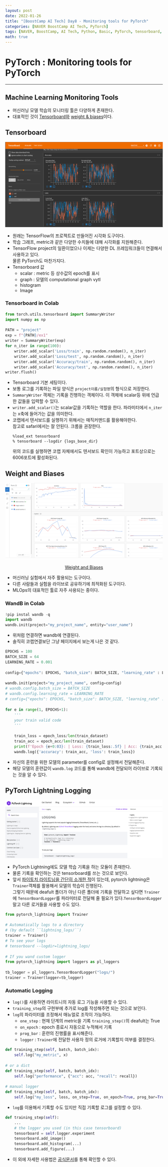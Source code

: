 ```yaml
---
layout: post
date: 2022-01-26
title: "[BoostCamp AI Tech] Day8 - Monitoring tools for PyTorch"
categories: [NAVER BoostCamp AI Tech, PyTorch]
tags: [NAVER, BoostCamp, AI Tech, Python, Basic, PyTorch, tensorboard, WandB, monitoring]
math: true
---
```

# PyTorch : Monitoring tools for PyTorch

---

## Machine Learning Monitoring Tools

- 머신러닝 모델 학습의 모니터링 툴은 다양하게 존재한다.
- 대표적인 것이 [Tensorboard와](https://www.tensorflow.org/tensorboard?hl=ko) [weight & biases](https://wandb.ai/site)이다.

## Tensorboard

![](/image/boostcamp/pytorch/tensorboard.png)

- 원래는 TensorFlow의 프로젝트로 만들어진 시각화 도구이다.
- 학습 그래프, metric과 같은 다양한 수치들에 대해 시각화를 지원해준다.
- TensorFlow project의 일환이었으나 이제는 다양한 DL 프레임워크들이 연결해서 사용하고 있다.  
    물론 PyTorch도 마찬가지다.
- Tensorboard 값
    - scalar : metric 등 상수값의 epoch를 표시
    - graph : 모델의 computational graph vytl
    - histogram
    - Image

### Tensorboard in Colab

```python
from torch.utils.tensorboard import SummaryWriter
import numpy as np

PATH = "project"
exp = f"{PATH}/ex1"
writer = SummaryWriter(exp)
for n_iter in range(100):
    writer.add_scalar('Loss/train', np.random.random(), n_iter)
    writer.add_scalar('Loss/test', np.random.random(), n_iter)
    writer.add_scalar('Accuracy/train', np.random.random(), n_iter)
    writer.add_scalar('Accuracy/test', np.random.random(), n_iter)
writer.flush()
```

- Tensorboard 기본 세팅이다.
- 보통 로그를 기록하는 파일 양식은 `project이름/실험명`의 형식으로 저장한다.
- `SummaryWriter` 객체는 기록을 진행하는 객체이다. 이 객체에 scalar등 위에 언급한 값들을 입력할 수 있다.
- `writer.add_scalar()`는 scalar값을 기록하는 역할을 한다.
    파라미터에서 `n_iter`는 x축에 들어가는 값을 의미한다.
- 코랩에서 텐서보드를 실행하기 위해서는 매직커맨드를 활용해야한다.  
    참고로 safari에서는 잘 안된다. 크롬을 권장한다.  
    ```ipynb
    %load_ext tensorboard
    % tensorboard --logdir {logs_base_dir}
    ```  
    위의 코드를 실행하면 코랩 자체에서도 텐서보드 확인이 가능하고 포트상으로는 6006포트에 활성화된다.

## Weight and Biases

![](/image/boostcamp/pytorch/wandb.png)

<center>
<a href="https://wandb.ai">Weight and Biases</a>
</center>

- 머신러닝 실험에서 자주 활용되는 도구이다.
- 다른 사람들과 실험을 라이브로 공유하기에 최적화된 도구이다.
- MLOps의 대표적인 툴로 자주 사용되는 중이다.

### WandB in Colab

```python
!pip instal wandb -q
import wandb
wandb.init(project="my_project_name", entity="user_name")
```

- 위처럼 연결하면 wandb에 연결된다. 
- 솔직히 코랩연결보단 그냥 페이지에서 보는게 나은 것 같다.

```python
EPOCHS = 100
BATCH_SIZE = 64
LEARNING_RATE = 0.001

config={"epochs": EPOCHS, "batch_size": BATCH_SIZE, "learning_rate" : LEARNING_RATE}

wandb.init(project="my_project_name", config=config)
# wandb.config.batch_size = BATCH_SIZE
# wandb.config.learning_rate = LEARNING_RATE
# config={"epochs": EPOCHS, "batch_size": BATCH_SIZE, "learning_rate" : LEARNING_RATE}

for e in range(1, EPOCHS+1):
    '''
    your train valid code
    '''
        
    train_loss = epoch_loss/len(train_dataset)
    train_acc = epoch_acc/len(train_dataset)
    print(f'Epoch {e+0:03}: | Loss: {train_loss:.5f} | Acc: {train_acc:.3f}')
    wandb.log({'accuracy': train_acc, 'loss': train_loss})
```
- 자신의 훈련을 위한 모델의 parameter를 config로 설정해서 전달해준다.
- 해당 모델의 훈련값이 `wandb.log` 코드를 통해 wandb에 전달되어 라이브로 기록되는 것을 알 수 있다.

## PyTorch Lightning Logging

![](/image/boostcamp/pytorch/pl_log.png)

- PyTorch Lightning에도 모델 학습 기록을 하는 모듈이 존재한다.
- 물론 기록을 확인하는 것은 tensorboard를 쓰는 것으로 보인다.
- 앞서 [파이토치 라이트닝을 간단히 소개한 적](https://cow-coding.github.io/posts/day8_torch2/#pytorch-lightning)이 있는데, pytorch lightning은 `Trainer`객체를 활용해서 모델의 학습이 진행된다.  
그렇기 때문에 deafult 폴더가 아닌 다른 폴더에 기록을 전달하고 싶다면 `Trainer`에 `TensorBoardLogger`를 파라미터로 전달해 줄 필요가 있다.`TensorBoardLogger`말고 다른 로거들을 사용할 수도 있다.

```python
from pytorch_lightning import Trainer

# Automatically logs to a directory
# (by default ``lightning_logs/``)
trainer = Trainer()
# To see your logs
# tensorboard --logdir=lightning_logs/ 

# If you wand custom logger
from pytorch_lightning import loggers as pl_loggers

tb_logger = pl_loggers.TensorBoardLogger("logs/")
trainer = Trainer(logger=tb_logger)
```

### Automatic Logging
- `log()`를 사용하면 라이트니의 자동 로그 기능을 사용할 수 있다.
- `training_step`의 구현부에 추가로 log를 작성해주면 되는 것으로 보인다.
- `log`의 파라미터를 조정해서 매뉴얼로 조작이 가능하다.
    - `one_step` : 현재 단계의 metric을 기록 `training_step()`의 deafult는 True
    - `on_epoch` : epoch 종료시 자동으로 누적해서 기록
    - `prog_bar` : 훈련의 진행률을 표시해준다.
    - `logger` : `Trainer`에 전달한 사용자 정의 로거에 기록할지 여부를 결정한다.

```python
def training_step(self, batch, batch_idx):
    self.log("my_metric", x)

# or a dict
def training_step(self, batch, batch_idx):
    self.log("performance", {"acc": acc, "recall": recall})

# manual logger
def training_step(self, batch, batch_idx):
    self.log("my_loss", loss, on_step=True, on_epoch=True, prog_bar=True, logger=True)
```

- `log`를 이용해서 기록할 수도 있지만 직접 기록할 로그를 설정할 수 있다.

```python
def training_step(self):
    ...
    # the logger you used (in this case tensorboard)
    tensorboard = self.logger.experiment
    tensorboard.add_image()
    tensorboard.add_histogram(...)
    tensorboard.add_figure(...)
```

- 이 외에 자세한 사용법은 [공식문서](https://pytorch-lightning.readthedocs.io/en/stable/extensions/logging.html)를 통해 확인할 수 있다.